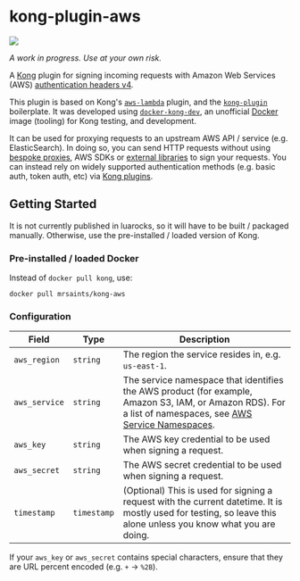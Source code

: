 # kong-plugin-aws

[![](https://images.microbadger.com/badges/image/mrsaints/kong-aws.svg)](https://microbadger.com/images/mrsaints/kong-aws "Get your own image badge on microbadger.com")

_A work in progress. Use at your own risk._

A [Kong][kong] plugin for signing incoming requests with Amazon Web Services (AWS) [authentication headers v4][aws-signature].

This plugin is based on Kong's [`aws-lambda`][kong-plugin-aws-lambda] plugin, and the [`kong-plugin`][kong-plugin] boilerplate. It was developed using [`docker-kong-dev`][docker-kong-dev], an unofficial [Docker][docker] image (tooling) for Kong testing, and development.

It can be used for proxying requests to an upstream AWS API / service (e.g. ElasticSearch). In doing so, you can send HTTP requests without using [bespoke proxies][proxies], AWS SDKs or [external libraries][extlib] to sign your requests. You can instead rely on widely supported authentication methods (e.g. basic auth, token auth, etc) via [Kong plugins][kong-plugins].


## Getting Started

It is not currently published in luarocks, so it will have to be built / packaged manually. Otherwise, use the pre-installed / loaded version of Kong.

### Pre-installed / loaded Docker

Instead of `docker pull kong`, use:

```
docker pull mrsaints/kong-aws
```

### Configuration

Field | Type | Description
--- | --- | ---
`aws_region` | `string` | The region the service resides in, e.g. `us-east-1`.
`aws_service` | `string` | The service namespace that identifies the AWS product (for example, Amazon S3, IAM, or Amazon RDS). For a list of namespaces, see [AWS Service Namespaces][service-namespaces].
`aws_key` | `string` | The AWS key credential to be used when signing a request.
`aws_secret` | `string` | The AWS secret credential to be used when signing a request.
`timestamp` | `timestamp` | (Optional) This is used for signing a request with the current datetime. It is mostly used for testing, so leave this alone unless you know what you are doing.

If your `aws_key` or `aws_secret` contains special characters, ensure that they are URL percent encoded (e.g. `+` -> `%2B`).


[kong]: https://getkong.org/
[aws-signature]: http://docs.aws.amazon.com/general/latest/gr/signing_aws_api_requests.html
[kong-plugin-aws-lambda]: https://github.com/Mashape/kong/tree/master/kong/plugins/aws-lambda
[kong-plugin]: https://github.com/Mashape/kong-plugin
[docker-kong-dev]: https://github.com/MrSaints/docker-kong-dev
[docker]: https://www.docker.com/
[proxies]: https://github.com/abutaha/aws-es-proxy
[extlib]: https://github.com/DavidMuller/aws-requests-auth
[kong-plugins]: https://getkong.org/plugins/
[service-namespaces]: http://docs.aws.amazon.com/general/latest/gr/aws-arns-and-namespaces.html#genref-aws-service-namespaces